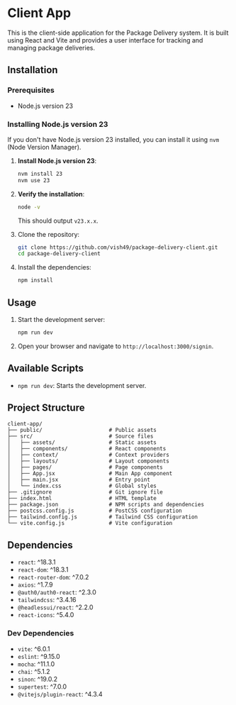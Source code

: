 # Client App

This is the client-side application for the Package Delivery system. It is built using React and Vite and provides a user interface for tracking and managing package deliveries.

## Installation

### Prerequisites

- Node.js version 23

### Installing Node.js version 23

If you don't have Node.js version 23 installed, you can install it using `nvm` (Node Version Manager). 

1. **Install Node.js version 23**:

    ```sh
    nvm install 23
    nvm use 23
    ```
 3. **Verify the installation**:

    ```sh
    node -v
    ```

    This should output `v23.x.x`.   

1. Clone the repository:
   ```bash
   git clone https://github.com/vish49/package-delivery-client.git
   cd package-delivery-client
   ```
2. Install the dependencies:
   ```bash
   npm install
   ```

## Usage

1. Start the development server:
   ```bash
   npm run dev
   ```
2. Open your browser and navigate to `http://localhost:3000/signin`.

## Available Scripts

- `npm run dev`: Starts the development server.


## Project Structure

```
client-app/
├── public/                     # Public assets
├── src/                        # Source files
│   ├── assets/                 # Static assets
│   ├── components/             # React components
│   ├── context/                # Context providers
│   ├── layouts/                # Layout components
│   ├── pages/                  # Page components
│   ├── App.jsx                 # Main App component
│   ├── main.jsx                # Entry point
│   └── index.css               # Global styles
├── .gitignore                  # Git ignore file
├── index.html                  # HTML template
├── package.json                # NPM scripts and dependencies
├── postcss.config.js           # PostCSS configuration
├── tailwind.config.js          # Tailwind CSS configuration
└── vite.config.js              # Vite configuration
```

## Dependencies

- `react`: ^18.3.1
- `react-dom`: ^18.3.1
- `react-router-dom`: ^7.0.2
- `axios`: ^1.7.9
- `@auth0/auth0-react`: ^2.3.0
- `tailwindcss`: ^3.4.16
- `@headlessui/react`: ^2.2.0
- `react-icons`: ^5.4.0


### Dev Dependencies

- `vite`: ^6.0.1
- `eslint`: ^9.15.0
- `mocha`: ^11.1.0
- `chai`: ^5.1.2
- `sinon`: ^19.0.2
- `supertest`: ^7.0.0
- `@vitejs/plugin-react`: ^4.3.4







